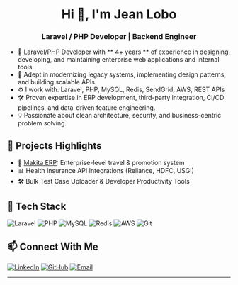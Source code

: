 

<!--
## Hi there 👋
**JeanLobo1/JeanLobo1** is a ✨ _special_ ✨ repository because its `README.md` (this file) appears on your GitHub profile.

Here are some ideas to get you started:

- 🔭 I’m currently working on ...
- 🌱 I’m currently learning ...
- 👯 I’m looking to collaborate on ...
- 🤔 I’m looking for help with ...
- 💬 Ask me about ...
- 📫 How to reach me: ...
- 😄 Pronouns: ...
- ⚡ Fun fact: ...
-->



<h1 align="center">Hi 👋, I'm Jean Lobo</h1>
<h3 align="center">Laravel / PHP Developer | Backend Engineer</h3>

- 🚀 Laravel/PHP Developer with ** 4+ years ** of experience in designing, developing, and maintaining enterprise web applications and internal tools.
- 🔧 Adept in modernizing legacy systems, implementing design patterns, and building scalable APIs.
- ⚙️ I work with: Laravel, PHP, MySQL, Redis, SendGrid, AWS, REST APIs
- 🛠️ Proven expertise in ERP development, third-party integration, CI/CD pipelines, and data-driven feature engineering.
- 💡 Passionate about clean architecture, security, and business-centric problem solving.
 
## 💼 Projects Highlights

- 🧾 [Makita ERP](https://makita.ind.in/admin/login): Enterprise-level travel & promotion system  
- 📊 Health Insurance API Integrations (Reliance, HDFC, USGI)  
- 🛠️ Bulk Test Case Uploader & Developer Productivity Tools  

## 🧰 Tech Stack

![Laravel](https://img.shields.io/badge/Laravel-F05340?style=for-the-badge&logo=laravel&logoColor=white)
![PHP](https://img.shields.io/badge/PHP-777BB4?style=for-the-badge&logo=php&logoColor=white)
![MySQL](https://img.shields.io/badge/MySQL-00758F?style=for-the-badge&logo=mysql)
![Redis](https://img.shields.io/badge/Redis-DC382D?style=for-the-badge&logo=redis&logoColor=white)
![AWS](https://img.shields.io/badge/AWS-232F3E?style=for-the-badge&logo=amazon-aws)
![Git](https://img.shields.io/badge/Git-F05032?style=for-the-badge&logo=git&logoColor=white)

## 📫 Connect With Me

[![LinkedIn](https://img.shields.io/badge/LinkedIn-blue?style=flat&logo=linkedin&labelColor=blue)](https://www.linkedin.com/in/jean-lobo-6269a6112/)
[![GitHub](https://img.shields.io/badge/GitHub-100000?style=flat&logo=github&logoColor=white)](https://github.com/jean-lobo)
[![Email](https://img.shields.io/badge/Gmail-D14836?style=flat&logo=gmail&logoColor=white)](mailto:jeanlobo94@gmail.com)

---

